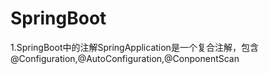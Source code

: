 # SpringBoot

1.SpringBoot中的注解SpringApplication是一个复合注解，包含@Configuration,@AutoConfiguration,@ConponentScan
